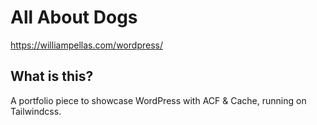 # All About Dogs
https://williampellas.com/wordpress/
## What is this?
A portfolio piece to showcase WordPress with ACF & Cache, running on Tailwindcss.
